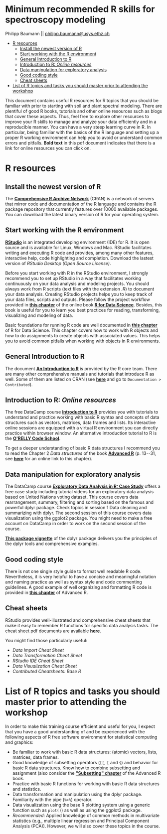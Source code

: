 Minimum recommended R skills for spectroscopy modeling
================
Philipp Baumann || <philipp.baumann@usys.ethz.ch>

-   [R resources](#r-resources)
    -   [Install the newest version of R](#install-the-newest-version-of-r)
    -   [Start working with the R environment](#start-working-with-the-r-environment)
    -   [General Introduction to R](#general-introduction-to-r)
    -   [Introduction to R: *Online resources*](#introduction-to-r-online-resources)
    -   [Data manipulation for exploratory analysis](#data-manipulation-for-exploratory-analysis)
    -   [Good coding style](#good-coding-style)
    -   [Cheat sheets](#cheat-sheets)
-   [List of R topics and tasks you should master prior to attending the workshop](#list-of-r-topics-and-tasks-you-should-master-prior-to-attending-the-workshop)

This document contains useful R resources for R topics that you should be familiar with prior to starting with soil and plant spectral modeling. There are plentiful of good R books, tutorials and other online resources such as blogs that cover these aspects. Thus, feel free to explore other resources to improve your R skills to manage and analyze your data efficiently and in a reproducible manner. You can have a very steep learning curve in R. In particular, being familiar with the basics of the R language and setting up a proper R working environment can help you to avoid or understand common errors and pitfalls. **Bold text** in this pdf document indicates that there is a link for online resources you can click on.

R resources
===========

Install the newest version of R
-------------------------------

The [**Comprehensive R Archive Network**](https://cran.r-project.org/) (CRAN) is a network of servers that mirror code and documentation of the R language and contains the R package repository that currently features over 10000 available packages. You can download the latest binary version of R for your operating system.

Start working with the R environment
------------------------------------

[**RStudio**](https://www.rstudio.com/) is an integrated developing environment (IDE) for R. It is open source and is available for Linux, Windows and Mac. RStudio facilitates writing and executing R code and provides, among many other features, interactive help, code highlighting and completion. Download the lastest version of *RStudio Desktop (Open Source License)*.

Before you start working with R in the RStudio environment, I strongly recommend you to set up RStudio in a way that facilitates working continuously on your data analysis and modeling projects. You should always work from R scripts (text files with the extension *.R*) to document your data analysis. Creating RStudio projects helps you to keep track of your data files, scripts and outputs. Please follow the project workflow provided in [**this chapter**](http://r4ds.had.co.nz/workflow-projects.html) of the online book [**R for Data Science**](http://r4ds.had.co.nz/). Besides, this book is useful for you to learn you best practices for reading, transforming, visualizing and modeling of data.

Basic foundations for running R code are well documented in [**this chapter**](http://r4ds.had.co.nz/workflow-basics.html) of R for Data Science. This chapter covers how to work with R objects and how to do assignments to create objects with associated values. This helps you to avoid common pitfalls when working with objects in R environments.

General Introduction to R
-------------------------

The document [**An Introduction to R**](https://cran.r-project.org/doc/manuals/R-intro.pdf) is provided by the R core team. There are many other comprehensive manuals and tutorials that introduce R as well. Some of them are listed on CRAN (see [**here**](https://cran.r-project.org/) and go to `Documentation > Contributed`).

Introduction to R: *Online resources*
-------------------------------------

The free DataCamp course [**Introduction to R**](https://www.datacamp.com/courses/free-introduction-to-r/?tap_a=5644-dce66f&tap_s=10907-287229) provides you with tutorials to understand and practice working with basic R syntax and concepts of data structures such as vectors, matrices, data frames and lists. Its interactive online sessions are equipped with a virtual R environment you can directly practice within browser window. An alternative introduction tutorial to R is the [**O'RELLY Code School**](http://tryr.codeschool.com/).

To get a deeper understanding of basic R data structures I recommend you to read the Chapter 2 *Data structures* of the book [**Advanced R**](http://adv-r.had.co.nz/) (p. 13--31, see [**here**](http://adv-r.had.co.nz/Data-structures.html) for an online link to this chapter).

Data manipulation for exploratory analysis
------------------------------------------

The DataCamp course [**Exploratory Data Analysis in R: Case Study**](https://www.datacamp.com/courses/exploratory-data-analysis-in-r-case-study) offers a free case study including tutorial videos for an exploratory data analysis based on United Nations voting dataset. This course covers data rearrangement, summary, filtering and sorting based on the famous and powerful dplyr package. Check topics in session 1 Data cleaning and summarizing with dplyr. The second session of this course covers data visualization using the ggplot2 package. You might need to make a free account on DataCamp in order to work on the second session of the course.

[**This package vignette**](https://cran.r-project.org/web/packages/dplyr/vignettes/introduction.html) of the dplyr package delivers you the principles of the dplyr tools and comprehensive examples.

Good coding style
-----------------

There is not one single style guide to format well readable R code. Nevertheless, it is very helpful to have a concise and meaningful notation and naming practice as well as syntax style and code commenting guidelines. A good example of well organizing and formatting R code is provided in [**this chapter**](http://adv-r.had.co.nz/Style.html) of Advanced R.

Cheat sheets
------------

RStudio provides well-illustrated and comprehensive cheat sheets that make it easy to remember R functions for specific data analysis tasks. The cheat sheet pdf documents are available [**here**](https://www.rstudio.com/resources/cheatsheets/).

You might find those particularly useful:

-   *Data Import Cheat Sheet*
-   *Data Transformation Cheat Sheet*
-   *RStudio IDE Cheat Sheet*
-   *Data Visualization Cheat Sheet*
-   *Contributed Cheatsheets: Base R*

List of R topics and tasks you should master prior to attending the workshop
============================================================================

In order to make this training course efficient and useful for you, I expect that you have a good understanding of and be experienced with the following aspects of R free software environment for statistical computing and graphics:

-   Be familiar to work with basic R data structures: (atomic) vectors, lists, matrices, data frames.
-   Good knowledge of subsetting operators (`[[`, `[` and `$`) and behavior for basic R data structures. Know how to combine subsetting and assignment (also consider the [**"Subsetting" chapter**](http://adv-r.had.co.nz/Subsetting.html) of the Advanced R book.
-   Practice with basic R functions for working with basic R data structures and statistics.
-   Data transformation and manipulation using the dplyr package. Familiarity with the pipe (`%>%`) operator.
-   Data visualization using the base R plotting system using a generic function such as `plot()`) as well as using the ggplot2 package.
-   *Recommended*: Applied knowledge of common methods in multivariate statistics (e.g., multiple linear regression and Principal Component Analysis (PCA)). However, we will also cover these topics in the course.
